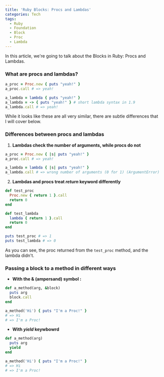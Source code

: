 ```yaml
---
title: 'Ruby Blocks: Procs and Lambdas'
categories: Tech
tags:
  - Ruby
  - Foundation
  - Block
  - Proc
  - Lambda
---
```


In this article, we're going to talk about the Blocks in Ruby: Procs and Lambdas.

### What are procs and lambdas?

``` ruby
a_proc = Proc.new { puts "yeah!" }
a_proc.call # => yeah!

a_lambda = lambda { puts "yeah!" }
a_lambda = -> { puts "yeah!" } # short lambda syntax in 1.9
a_lambda.call # => yeah!
```

While it looks like these are all very similar, there are subtle differences that I will cover below.

<!-- more -->

### Differences between procs and lambdas

1. **Lambdas check the number of arguments, while procs do not**

``` ruby
a_proc = Proc.new { |s| puts "yeah!" }
a_proc.call # => yeah!

a_lambda = lambda { |s| puts "yeah!" }
a_lambda.call # => wrong number of arguments (0 for 1) (ArgumentError)
```

2. **Lambdas and procs treat _return_ keyword differently**

``` ruby
def test_proc
  Proc.new { return 1 }.call
  return 0
end

def test_lambda
  lambda { return 1 }.call
  return 0
end

puts test_proc # => 1
puts test_lambda # => 0
```

As you can see, the proc returned from the `test_proc` method, and the lambda didn't.

### Passing a block to a method in different ways

- **With the & (ampersand) symbol :**

``` ruby
def a_method(arg, &block)
  puts arg
  block.call
end

a_method('Hi') { puts "I'm a Proc!" }
# => Hi
# => I'm a Proc!
```

- **With _yield_ keywbowrd**

``` ruby
def a_method(arg)
  puts arg
  yield
end

a_method('Hi') { puts "I'm a Proc!" }
# => Hi
# => I'm a Proc!
```

